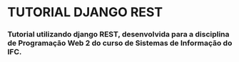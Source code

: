 # TUTORIAL DJANGO REST

### Tutorial utilizando django REST, desenvolvida para a disciplina de Programação Web 2 do curso de Sistemas de Informação do IFC.